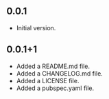 ## 0.0.1

- Initial version.

## 0.0.1+1

- Added a README.md file.
- Added a CHANGELOG.md file.
- Added a LICENSE file.
- Added a pubspec.yaml file.